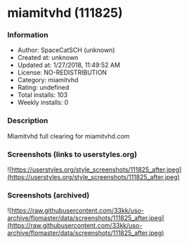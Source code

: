 # miamitvhd (111825)

### Information
- Author: SpaceCatSCH (unknown)
- Created at: unknown
- Updated at: 1/27/2018, 11:49:52 AM
- License: NO-REDISTRIBUTION
- Category: miamitvhd
- Rating: undefined
- Total installs: 103
- Weekly installs: 0


### Description
Miamitvhd full clearing for miamitvhd.com


### Screenshots (links to userstyles.org)
![https://userstyles.org/style_screenshots/111825_after.jpeg](https://userstyles.org/style_screenshots/111825_after.jpeg)


### Screenshots (archived)
![https://raw.githubusercontent.com/33kk/uso-archive/flomaster/data/screenshots/111825_after.jpeg](https://raw.githubusercontent.com/33kk/uso-archive/flomaster/data/screenshots/111825_after.jpeg)

